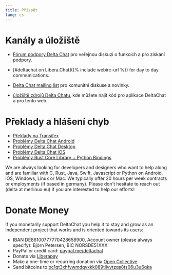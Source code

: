 ```yaml
---
title: Přispět
lang: cs
---
```


# Kanály a úložiště

- [Fórum podpory Delta Chat](https://support.delta.chat) pro veřejnou
diskuzi o funkcích a pro získání podpory.

- [#deltachat on Libera.Chat]({% include webirc-url %}) for day to day communications.

- [Delta Chat mailing list](https://lists.codespeak.net/postorius/lists/delta.codespeak.net/) 
pro komunitní diskuse a novinky.

- [úložiště zdrojů Delta Chatu](https://github.com/deltachat/), kde můžete 
najít kód pro aplikace DeltaChat a pro tento web.

# Překlady a hlášení chyb

- [Překlady na Transifex](https://www.transifex.com/delta-chat/public/)
- [Problémy Delta Chat Android](https://github.com/deltachat/deltachat-android/issues)
- [Problémy Delta Chat Desktop](https://github.com/deltachat/deltachat-desktop/issues)
- [Problémy Delta Chat iOS](https://github.com/deltachat/deltachat-ios/issues)
- [Problémy Rust Core Library + Python Bindings](https://github.com/deltachat/deltachat-core-rust/issues)

We are always looking for developers and designers who want to help along and are familiar with 
C, Rust, Java, Swift, Javascript or Python on Android, iOS, Windows, Linux or Mac.
We typically offer 20 hours per week contracts or employments (if based in germany). 
Please don't hesitate to reach out (delta at merlinux eu) if you are interested to help our efforts!


# Donate Money 

If you monetarily support DeltaChat you help it to stay and grow as an independent project that works and is oriented towards its users: 

- IBAN DE86100777770428658900, Account owner (please always specify): Björn Petersen, BIC NORSDE51XXX
- PayPal or credit card: [paypal.me/deltachat](https://paypal.me/deltachat/20)
- Donate via [Liberapay](https://liberapay.com/delta.chat/)
- Make a one-time or recurring donation via [Open Collective](https://opencollective.com/delta-chat/donate)
- Send bitcoins to [bc1qt3xhfvwmdqvxkk089tllvvtzqs8ts06u3u6qka](bitcoin:18e3zwis2raitdZVhEhHHT7xG6oXsZte9L)
